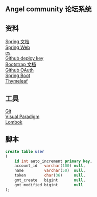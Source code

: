 ## Angel community 论坛系统

## 资料
[Spring 文档](https://spring.io/guides)  
[Spring Web](https://spring.io/guides/gs/serving-web-content/)  
[es](https://elasticsearch.cn/explore)  
[Github deploy key](https://docs.github.com/en/authentication/connecting-to-github-with-ssh/managing-deploy-keys#deploy-keys)  
[Bootstrap 文档](https://v3.bootcss.com/getting-started/)  
[Github OAuth](https://developer.github.com/apps/building-oauth-apps/creating-an-oauth-app/)  
[Spring Boot](https://docs.spring.io/spring-boot/docs/3.1.1/reference/htmlsingle/)  
[Thymeleaf](https://www.thymeleaf.org/)

## 工具
[Git](https://git-scm.com/download)  
[Visual Paradigm](https://www.visual-paradigm.com/cn/)  
[Lombok](https://projectlombok.org/)  


## 脚本
```sql
create table user
(
    id int auto_increment primary key,
    account_id   varchar(100) null,
    name         varchar(50)  null,
    token        char(36)     null,
    gmt_create   bigint       null,
    gmt_modified bigint       null
);
```